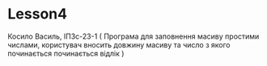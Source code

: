 # Lesson4
Косило Василь, ІПЗс-23-1 ( Програма для заповнення масиву простими числами, користувач вносить довжину масиву та число з якого починається починається відлік )
